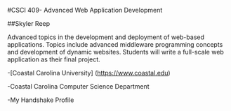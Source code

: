 #CSCI 409- Advanced Web Application Development

##Skyler Reep

Advanced topics in the development and deployment of web-based applications. Topics include advanced middleware programming concepts and development of dynamic websites. Students will write a full-scale web application as their final project.

-[Coastal Carolina University] (https://www.coastal.edu)

-Coastal Carolina Computer Science Department

-My Handshake Profile
